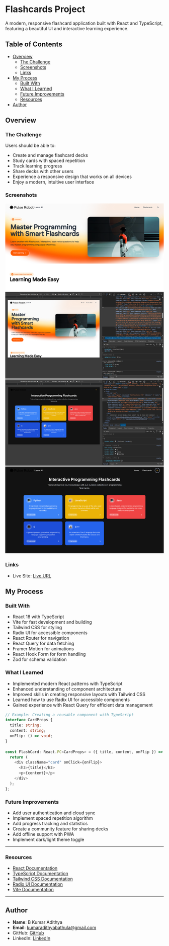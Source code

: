 # Flashcards Project

A modern, responsive flashcard application built with React and TypeScript, featuring a beautiful UI and interactive learning experience.

## Table of Contents

- [Overview](#overview)
  - [The Challenge](#the-challenge)
  - [Screenshots](#screenshots)
  - [Links](#links)
- [My Process](#my-process)
  - [Built With](#built-with)
  - [What I Learned](#what-i-learned)
  - [Future Improvements](#future-improvements)
  - [Resources](#resources)
- [Author](#author)

## Overview

### The Challenge

Users should be able to:

- Create and manage flashcard decks
- Study cards with spaced repetition
- Track learning progress
- Share decks with other users
- Experience a responsive design that works on all devices
- Enjoy a modern, intuitive user interface

### Screenshots

![](./public/screen%20shorts/Screenshot%202025-05-18%20003556.png)
![](./public/screen%20shorts/Screenshot%202025-05-18%20003744.png)
![](./public/screen%20shorts/Screenshot%202025-05-18%20003817.png)
![](./public/screen%20shorts/Screenshot%202025-05-18%20004120.png)

### Links

- Live Site: [Live URL](https://flashcards-project123.netlify.app/)

## My Process

### Built With

- React 18 with TypeScript
- Vite for fast development and building
- Tailwind CSS for styling
- Radix UI for accessible components
- React Router for navigation
- React Query for data fetching
- Framer Motion for animations
- React Hook Form for form handling
- Zod for schema validation

### What I Learned

- Implemented modern React patterns with TypeScript
- Enhanced understanding of component architecture
- Improved skills in creating responsive layouts with Tailwind CSS
- Learned how to use Radix UI for accessible components
- Gained experience with React Query for efficient data management

```typescript
// Example: Creating a reusable component with TypeScript
interface CardProps {
  title: string;
  content: string;
  onFlip: () => void;
}

const FlashCard: React.FC<CardProps> = ({ title, content, onFlip }) => {
  return (
    <div className="card" onClick={onFlip}>
      <h3>{title}</h3>
      <p>{content}</p>
    </div>
  );
};
```

### Future Improvements

- Add user authentication and cloud sync
- Implement spaced repetition algorithm
- Add progress tracking and statistics
- Create a community feature for sharing decks
- Add offline support with PWA
- Implement dark/light theme toggle

---

### Resources

- [React Documentation](https://react.dev/)
- [TypeScript Documentation](https://www.typescriptlang.org/)
- [Tailwind CSS Documentation](https://tailwindcss.com/)
- [Radix UI Documentation](https://www.radix-ui.com/)
- [Vite Documentation](https://vitejs.dev/)

---

## Author

- **Name**: B Kumar Adithya
- **Email**: kumaradithyabathula@gmail.com
- GitHub: [GitHub](https://github.com/KumarADITHYA123)
- LinkedIn: [LinkedIn](https://www.linkedin.com/in/kumar-adithya-bathula-66294b2b2/)
